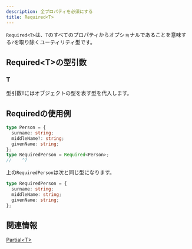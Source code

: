 ```yaml
---
description: 全プロパティを必須にする
title: Required<T>
---
```


`Required<T>`は、`T`のすべてのプロパティからオプショナルであることを意味する`?`を取り除くユーティリティ型です。

## Required&lt;T>の型引数

### T

型引数`T`にはオブジェクトの型を表す型を代入します。

## Requiredの使用例

```ts twoslash
type Person = {
  surname: string;
  middleName?: string;
  givenName: string;
};
type RequiredPerson = Required<Person>;
//    ^?
```

上の`RequiredPerson`は次と同じ型になります。

```ts twoslash
type RequiredPerson = {
  surname: string;
  middleName: string;
  givenName: string;
};
```

## 関連情報

[Partial&lt;T>](partial.md)
